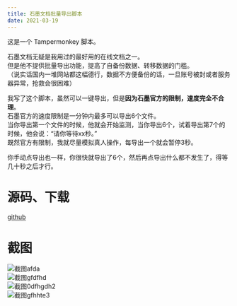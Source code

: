 ```yaml
---
title: 石墨文档批量导出脚本
date: 2021-03-19
---
```

这是一个 Tampermonkey 脚本。  

石墨文档无疑是我用过的最好用的在线文档之一。  
但是他不提供批量导出功能，提高了自备份数据、转移数据的门槛。   
（说实话国内一堆网站都这幅德行，数据不方便备份的话，一旦账号被封或者服务器异常，抢救会很困难）   

我写了这个脚本，虽然可以一键导出，但是**因为石墨官方的限制，速度完全不合理**。    
石墨官方的速度限制是一分钟内最多可以导出6个文件。   
当你导出第一个文件的时候，他就会开始监测，当你导出6个，试着导出第7个的时候，他会说：“请你等待xx秒。”    
既然官方有限制，我就尽量模拟真人操作，每导出一个就会暂停3秒。   

你手动点导出也一样，你很快就导出了6个，然后再点导出什么都不发生了，得等几十秒之后才行。  

# 源码、下载
[github](https://github.com/gordonwalkedby/shimo-export)   

# 截图
![截图afda](https://s3.ax1x.com/2021/03/19/6R7YkV.png)   
![截图gfdfhd](https://s3.ax1x.com/2021/03/19/6RhDmV.png)  
![截图0dfhgdh2](https://s3.ax1x.com/2021/03/19/6RhPQ1.png)    
![截图gfhhte3](https://s3.ax1x.com/2021/03/19/6RhtYQ.png)   
